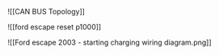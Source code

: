 ![[CAN BUS Topology]]

![[ford escape reset p1000]]


![[Ford escape 2003 - starting charging wiring diagram.png]]